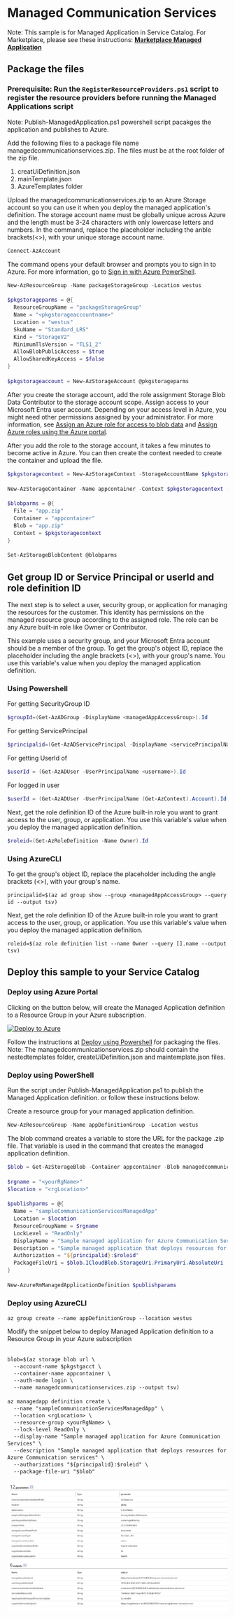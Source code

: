 # Managed Communication Services

Note: This sample is for Managed Application in Service Catalog. For Marketplace, please see these instructions:
[**Marketplace Managed Application**](https://docs.microsoft.com/en-us/azure/managed-applications/publish-marketplace-app)

## Package the files

### Prerequisite: Run the `RegisterResourceProviders.ps1` script to register the resource providers before running the Managed Applications script

Note: Publish-ManagedApplication.ps1 powershell script pacakges the application and publishes to Azure. 

Add the following files to a package file name managedcommunicationservices.zip. The files must be at the root folder of the zip file.
1. creatUiDefinition.json
1. mainTemplate.json
1. AzureTemplates folder

Upload the managedcommunicationservices.zip to an Azure Storage account so you can use it when you deploy the managed application's definition. The storage account name must be globally unique across Azure and the length must be 3-24 characters with only lowercase letters and numbers. In the command, replace the placeholder <pkgstorageaccountname> including the anble brackets(<>), with your unique storage account name.

````powershell
Connect-AzAccount
````

The command opens your default browser and prompts you to sign in to Azure. For more information, go to [Sign in with Azure PowerShell](https://learn.microsoft.com/en-us/powershell/azure/authenticate-azureps).

````powershell
New-AzResourceGroup -Name packageStorageGroup -Location westus

$pkgstorageparms = @{
  ResourceGroupName = "packageStorageGroup"
  Name = "<pkgstorageaccountname>"
  Location = "westus"
  SkuName = "Standard_LRS"
  Kind = "StorageV2"
  MinimumTlsVersion = "TLS1_2"
  AllowBlobPublicAccess = $true
  AllowSharedKeyAccess = $false
}

$pkgstorageaccount = New-AzStorageAccount @pkgstorageparms
````

After you create the storage account, add the role assignment Storage Blob Data Contributor to the storage account scope. Assign access to your Microsoft Entra user account. Depending on your access level in Azure, you might need other permissions assigned by your administrator. For more information, see [Assign an Azure role for access to blob data](https://learn.microsoft.com/en-us/azure/storage/blobs/assign-azure-role-data-access) and [Assign Azure roles using the Azure portal](https://learn.microsoft.com/en-us/azure/role-based-access-control/role-assignments-portal).

After you add the role to the storage account, it takes a few minutes to become active in Azure. You can then create the context needed to create the container and upload the file.

````powershell
$pkgstoragecontext = New-AzStorageContext -StorageAccountName $pkgstorageaccount.StorageAccountName -UseConnectedAccount

New-AzStorageContainer -Name appcontainer -Context $pkgstoragecontext -Permission blob

$blobparms = @{
  File = "app.zip"
  Container = "appcontainer"
  Blob = "app.zip"
  Context = $pkgstoragecontext
}

Set-AzStorageBlobContent @blobparms
````

## Get group ID or Service Principal or userId and role definition ID
The next step is to select a user, security group, or application for managing the resources for the customer. This identity has permissions on the managed resource group according to the assigned role. The role can be any Azure built-in role like Owner or Contributor.

This example uses a security group, and your Microsoft Entra account should be a member of the group. To get the group's object ID, replace the placeholder <managedAppAccessGroup> including the angle brackets (<>), with your group's name. You use this variable's value when you deploy the managed application definition.

### Using Powershell

For getting SecurityGroup ID
````powershell
$groupId=(Get-AzADGroup -DisplayName <managedAppAccessGroup>).Id
````

For getting ServicePrincipal
````powershell
$principalid=(Get-AzADServicePrincipal -DisplayName <servicePrincipalName>).Id
````
For getting UserId of 
````powershell
$userId = (Get-AzADUser -UserPrincipalName <username>).Id
````

For logged in user

````powershell
$userId = (Get-AzADUser -UserPrincipalName (Get-AzContext).Account).Id
````


Next, get the role definition ID of the Azure built-in role you want to grant access to the user, group, or application. You use this variable's value when you deploy the managed application definition.

````powershell
$roleid=(Get-AzRoleDefinition -Name Owner).Id
````

### Using AzureCLI

To get the group's object ID, replace the placeholder <managedAppAccessGroup> including the angle brackets (<>), with your group's name.

````azureCLI
principalid=$(az ad group show --group <managedAppAccessGroup> --query id --output tsv)
````

Next, get the role definition ID of the Azure built-in role you want to grant access to the user, group, or application. You use this variable's value when you deploy the managed application definition.

````azureCLI
roleid=$(az role definition list --name Owner --query [].name --output tsv)
````

## Deploy this sample to your Service Catalog

### Deploy using Azure Portal

Clicking on the button below, will create the Managed Application definition to a Resource Group in your Azure subscription.

[![Deploy to Azure](http://azuredeploy.net/deploybutton.png)](https://portal.azure.com/#create/Microsoft.Template/uri/https%3A%2F%2Fskype.visualstudio.com%2FSCC%2F_git%2Fic3_acs_events?path=prototypes%2Fmanaged%2Fmanaged-applications%2Fmanaged-communication-services%2F%2Fazuredeploy.json)

Follow the instructions at [Deploy using Powershell](https://learn.microsoft.com/en-us/azure/azure-resource-manager/managed-applications/publish-service-catalog-app?tabs=azure-powershell) for packaging the files. 
Note: The managedcommunicationservices.zip should contain the nestedtemplates folder, createUiDefinition.json and maintemplate.json files.

### Deploy using PowerShell

Run the script under Publish-ManagedApplication.ps1 to publish the Managed Application definition. or follow these instructions below.

Create a resource group for your managed application definition.

````powershell
New-AzResourceGroup -Name appDefinitionGroup -Location westus
````

The blob command creates a variable to store the URL for the package .zip file. That variable is used in the command that creates the managed application definition.

````powershell
$blob = Get-AzStorageBlob -Container appcontainer -Blob managedcommunicationservices.zip -Context $pkgstoragecontext

$rgname = "<yourRgName>"
$location = "<rgLocation>"

$publishparms = @{
  Name = "sampleCommunicationServicesManagedApp"
  Location = $location
  ResourceGroupName = $rgname
  LockLevel = "ReadOnly"
  DisplayName = "Sample managed application for Azure Communication Services"
  Description = "Sample managed application that deploys resources for Azure Communication services"
  Authorization = "${principalid}:$roleid"
  PackageFileUri = $blob.ICloudBlob.StorageUri.PrimaryUri.AbsoluteUri
}

New-AzureRmManagedApplicationDefinition $publishparams
````

### Deploy using AzureCLI

````azureCLI
az group create --name appDefinitionGroup --location westus
````

Modify the snippet below to deploy Managed Application definition to a Resource Group in your Azure subscription

````azureCLI

blob=$(az storage blob url \
  --account-name $pkgstgacct \
  --container-name appcontainer \
  --auth-mode login \
  --name managedcommunicationservices.zip --output tsv)

az managedapp definition create \
  --name "sampleCommunicationServicesManagedApp" \
  --location <rgLocation> \
  --resource-group <yourRgName> \
  --lock-level ReadOnly \
  --display-name "Sample managed application for Azure Communication Services" \
  --description "Sample managed application that deploys resources for Azure Communication services" \
  --authorizations "${principalid}:$roleid" \
  --package-file-uri "$blob"
````

![alt text](images/communicationservices.png "Managed Application Sample for ACS")